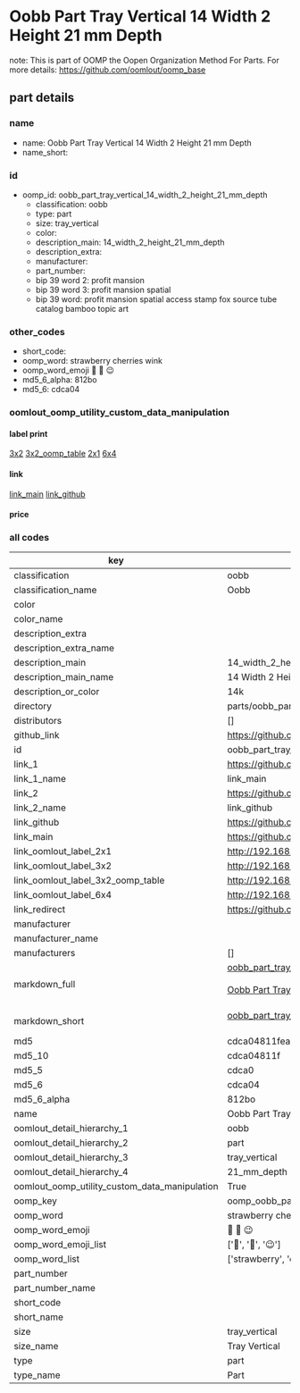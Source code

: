 # Oobb Part Tray Vertical 14 Width 2 Height 21 mm Depth  

note: This is part of OOMP the Oopen Organization Method For Parts. For more details: https://github.com/oomlout/oomp_base

##  part details
  







### name
* name: Oobb Part Tray Vertical 14 Width 2 Height 21 mm Depth
* name_short: 
### id
* oomp_id: oobb_part_tray_vertical_14_width_2_height_21_mm_depth
  * classification: oobb
  * type: part
  * size: tray_vertical
  * color: 
  * description_main: 14_width_2_height_21_mm_depth
  * description_extra: 
  * manufacturer: 
  * part_number: 
  * bip 39 word 2: profit mansion
  * bip 39 word 3: profit mansion spatial
  * bip 39 word: profit mansion spatial access stamp fox source tube catalog bamboo topic art

### other_codes
* short_code: 
* oomp_word: strawberry cherries wink
* oomp_word_emoji :strawberry: :cherries: :wink:
* md5_6_alpha: 812bo
* md5_6: cdca04






### oomlout_oomp_utility_custom_data_manipulation
#### label print
[3x2](http://192.168.1.245:1112/?label=oomp%20812bo)
[3x2_oomp_table](http://192.168.1.108:1112/?label=oomp%20812bo)
[2x1](http://192.168.1.242:1112/?label=oomp%20812bo)
[6x4](http://192.168.1.55:1112/?label=oomp%20812bo)    

#### link

[link_main](https://github.com/oomlout/oomlout_oomp_version_1_messy/tree/main/parts/oobb_part_tray_vertical_14_width_2_height_21_mm_depth) [link_github](https://github.com/oomlout/oomlout_oomp_version_1_messy/tree/main/parts/oobb_part_tray_vertical_14_width_2_height_21_mm_depth)                             

#### price







### all codes 
| key | value |  
| --- | --- |  
| classification | oobb |  
| classification_name | Oobb |  
| color |  |  
| color_name |  |  
| description_extra |  |  
| description_extra_name |  |  
| description_main | 14_width_2_height_21_mm_depth |  
| description_main_name | 14 Width 2 Height 21 mm Depth |  
| description_or_color | 14k |  
| directory | parts/oobb_part_tray_vertical_14_width_2_height_21_mm_depth |  
| distributors | [] |  
| github_link | https://github.com/oomlout/oomlout_oomp_part_src/tree/main/parts/oobb_part_tray_vertical_14_width_2_height_21_mm_depth |  
| id | oobb_part_tray_vertical_14_width_2_height_21_mm_depth |  
| link_1 | https://github.com/oomlout/oomlout_oomp_version_1_messy/tree/main/parts/oobb_part_tray_vertical_14_width_2_height_21_mm_depth |  
| link_1_name | link_main |  
| link_2 | https://github.com/oomlout/oomlout_oomp_version_1_messy/tree/main/parts/oobb_part_tray_vertical_14_width_2_height_21_mm_depth |  
| link_2_name | link_github |  
| link_github | https://github.com/oomlout/oomlout_oomp_version_1_messy/tree/main/parts/oobb_part_tray_vertical_14_width_2_height_21_mm_depth |  
| link_main | https://github.com/oomlout/oomlout_oomp_version_1_messy/tree/main/parts/oobb_part_tray_vertical_14_width_2_height_21_mm_depth |  
| link_oomlout_label_2x1 | http://192.168.1.242:1112/?label=oomp%20812bo |  
| link_oomlout_label_3x2 | http://192.168.1.245:1112/?label=oomp%20812bo |  
| link_oomlout_label_3x2_oomp_table | http://192.168.1.108:1112/?label=oomp%20812bo |  
| link_oomlout_label_6x4 | http://192.168.1.55:1112/?label=oomp%20812bo |  
| link_redirect | https://github.com/oomlout/oomlout_oomp_version_1_messy/tree/main/parts/oobb_part_tray_vertical_14_width_2_height_21_mm_depth |  
| manufacturer |  |  
| manufacturer_name |  |  
| manufacturers | [] |  
| markdown_full | [oobb_part_tray_vertical_14_width_2_height_21_mm_depth](none)<br>[](none)<br>[Oobb Part Tray Vertical 14 Width 2 Height 21 Mm Depth](none)<br><br> |  
| markdown_short | [oobb_part_tray_vertical_14_width_2_height_21_mm_depth](none)<br><br> |  
| md5 | cdca04811fea1a01716a3015a121d55e |  
| md5_10 | cdca04811f |  
| md5_5 | cdca0 |  
| md5_6 | cdca04 |  
| md5_6_alpha | 812bo |  
| name | Oobb Part Tray Vertical 14 Width 2 Height 21 mm Depth |  
| oomlout_detail_hierarchy_1 | oobb |  
| oomlout_detail_hierarchy_2 | part |  
| oomlout_detail_hierarchy_3 | tray_vertical |  
| oomlout_detail_hierarchy_4 | 21_mm_depth |  
| oomlout_oomp_utility_custom_data_manipulation | True |  
| oomp_key | oomp_oobb_part_tray_vertical_14_width_2_height_21_mm_depth |  
| oomp_word | strawberry cherries wink |  
| oomp_word_emoji | :strawberry: :cherries: :wink: |  
| oomp_word_emoji_list | [':strawberry:', ':cherries:', ':wink:'] |  
| oomp_word_list | ['strawberry', 'cherries', 'wink'] |  
| part_number |  |  
| part_number_name |  |  
| short_code |  |  
| short_name |  |  
| size | tray_vertical |  
| size_name | Tray Vertical |  
| type | part |  
| type_name | Part |  
